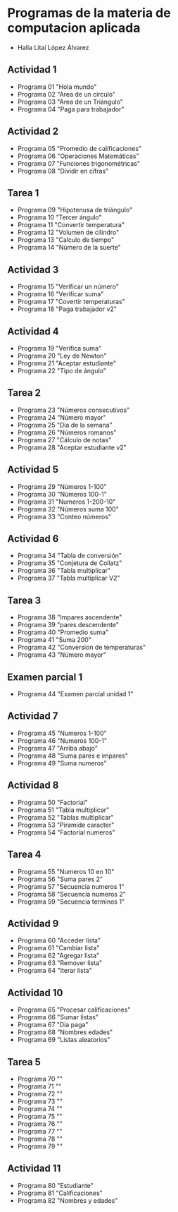 #  Programas de la materia de computacion aplicada

- Halia Litaí López Álvarez

## Actividad 1
- Programa 01 "Hola mundo"
- Programa 02 "Area de un circulo"
- Programa 03 "Area de un Triángulo"
- Programa 04 "Paga para trabajador"


## Actividad 2
- Programa 05 "Promedio de calificaciones"
- Programa 06 "Operaciones Matemáticas"
- Programa 07 "Funciones trigonométricas"
- Programa 08 "Dividir en cifras"

## Tarea 1
- Programa 09 "Hipotenusa de triángulo"
- Programa 10 "Tercer ángulo"
- Programa 11 "Convertir temperatura"
- Programa 12 "Volumen de cilindro"
- Programa 13 "Calculo de tiempo"
- Programa 14 "Número de la suerte"

## Actividad 3
- Programa 15 "Verificar un número"
- Programa 16 "Verificar suma"
- Programa 17 "Covertir temperaturas"
- Programa 18 "Paga trabajador v2"

## Actividad 4
- Programa 19 "Verifica suma"
- Programa 20 "Ley de Newton"
- Programa 21 "Aceptar estudiante"
- Programa 22 "Tipo de ángulo"

## Tarea 2
- Programa 23 "Números consecutivos"
- Programa 24 "Número mayor"
- Programa 25 "Día de la semana"
- Programa 26 "Números romanos"
- Programa 27 "Cálculo de notas"
- Programa 28 "Aceptar estudiante v2"

## Actividad 5
- Programa 29 "Números 1-100"
- Programa 30 "Números 100-1"
- Programa 31 "Numeros 1-200-10"
- Programa 32 "Números suma 100"
- Programa 33 "Conteo números"

## Actividad 6
- Programa 34 "Tabla de conversión"
- Programa 35 "Conjetura de Collatz"
- Programa 36 "Tabla multiplicar"
- Programa 37 "Tabla multiplicar V2"

## Tarea 3
- Programa 38 "Impares ascendente"
- Programa 39 "pares descendente"
- Programa 40 "Promedio suma"
- Programa 41 "Suma 200"
- Programa 42 "Conversion de temperaturas"
- Programa 43 "Número mayor"

## Examen parcial 1
- Programa 44 "Examen parcial unidad 1"

## Actividad 7
- Programa 45 "Numeros 1-100"
- Programa 46 "Numeros 100-1"
- Programa 47 "Arriba abajo"
- Programa 48 "Suma pares e impares"
- Programa 49 "Suma numeros"

## Actividad 8
- Programa 50 "Factorial"
- Programa 51 "Tabla multiplicar"
- Programa 52 "Tablas multiplicar"
- Programa 53 "Piramide caracter"
- Programa 54 "Factorial numeros"

## Tarea 4
- Programa 55 "Numeros 10 en 10"
- Programa 56 "Suma pares 2"
- Programa 57 "Secuencia numeros 1"
- Programa 58 "Secuencia numeros 2"
- Programa 59 "Secuencia terminos 1"


## Actividad 9
- Programa 60 "Acceder lista"
- Programa 61 "Cambiar lista"
- Programa 62 "Agregar lista"
- Programa 63 "Remover lista"
- Programa 64 "Iterar lista"

## Actividad 10
- Programa 65 "Procesar calificaciones"
- Programa 66 "Sumar listas"
- Programa 67 "Dia paga"
- Programa 68 "Nombres edades"
- Programa 69 "Listas aleatorios"

## Tarea 5
- Programa 70 ""
- Programa 71 ""
- Programa 72 ""
- Programa 73 ""
- Programa 74 ""
- Programa 75 ""
- Programa 76 ""
- Programa 77 ""
- Programa 78 ""
- Programa 79 ""

## Actividad 11
- Programa 80 "Estudiante"
- Programa 81 "Calificaciones"
- Programa 82 "Nombres y edades"